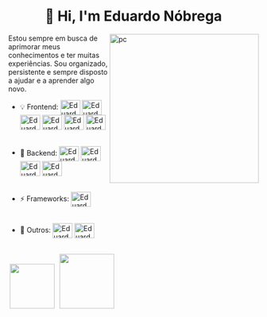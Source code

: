 <h1 align="center"> 👋 Hi, I'm Eduardo Nóbrega</h1>

<img src="https://user-images.githubusercontent.com/87456011/214689477-57dfc8d7-c470-4735-b9ff-5526802ce5f1.png" width="300px" min-width="300px" max-width="300px" align="right" alt="pc">

<p align="left"> 
 Estou sempre em busca de aprimorar meus conhecimentos e ter muitas experiências. Sou organizado, persistente e sempre disposto a ajudar e a aprender algo novo. 
</p>

- :bulb: Frontend:
   <img align="center" alt="Eduardo-HTML" height="30" width="40" src="https://skillicons.dev/icons?i=html" Title="HTML 5">
   <img align="center" alt="Eduardo-CSS" height="30" width="40" src="https://skillicons.dev/icons?i=css" Title="CSS 3">
   <img align="center" alt="Eduardo-Js" height="30" width="40" src="https://skillicons.dev/icons?i=js" Title="JavaScript">
   <img align="center" alt="Eduardo-Ts" height="30" width="40" src="https://skillicons.dev/icons?i=ts" Title="TypeScript">
   <img align="center" alt="Eduardo-react" height="30" width="40" src="https://skillicons.dev/icons?i=react" Title="React.js">
   <img align="center" alt="Eduardo-Styled Components" height="30" width="40" src="https://skillicons.dev/icons?i=styledcomponents" Title="Styled Components">
  ######
- 📡 Backend:
   <img align="center" alt="Eduardo-Py" height="30" width="40" src="https://skillicons.dev/icons?i=py" Title="Python">
   <img align="center" alt="Eduardo-Node" height="30" width="40" src="https://skillicons.dev/icons?i=nodejs" Title="Node.js">
   <img align="center" alt="Eduardo-express" height="30" width="40" src="https://skillicons.dev/icons?i=express" Title="express">
   <img align="center" alt="Eduardo-sqlite" height="30" width="40" src="https://skillicons.dev/icons?i=sqlite" Title="sqlite">
  ######
- :zap: Frameworks:
   <img align="center" alt="Eduardo-flask" height="30" width="40" src="https://skillicons.dev/icons?i=flask" Title="Flask">
   <!-- <img align="center" alt="Eduardo-bootstrap" height="30" width="40" src="https://skillicons.dev/icons?i=bootstrap" Title="Bootstrap"> -->
   <!-- <img align="center" alt="Eduardo-django" height="30" width="40" src="https://skillicons.dev/icons?i=django" Title="django"> -->
    ######
- :ocean: Outros:
   <img align="center" alt="Eduardo-git" height="30" width="40" src="https://skillicons.dev/icons?i=git" Title="Git">
   <img align="center" alt="Eduardo-github" height="30" width="40" src="https://skillicons.dev/icons?i=github" Title="GitHub">
  ######
  
  
<p align="left" >
  <a href="https://www.linkedin.com/in/eduarrdonobrega/" alt="Linkedin">
  <img width="90" hspace="3" src="https://img.shields.io/badge/-Linkedin-0e76a8?style=flat-square&logo=Linkedin&logoColor=white&link=LINK-DO-SEU-LINKEDIN" /></a>

  <a href="https://wa.me/5587988294287" alt="WhatsApp">
  <img hspace="3" width="110" src="https://img.shields.io/badge/-WhatsApp-25d366?style=flat-square&labelColor=25d366&logo=whatsapp&logoColor=white&link=API-DO-SEU-WHATSAPP"/></a>
</p>

